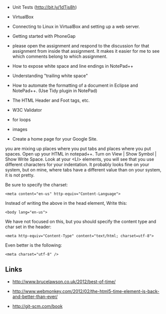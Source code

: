 -  Unit Tests (http://bit.ly/1dTjs8h)
-  VirtualBox 



-   Connecting to Linux in VirtualBox and setting up a web server.
-   Getting started with PhoneGap
-   please open the assignment and respond to the discussion for that assignment
    from inside that assignment. It makes it easier for me to see which comments
    belong to which assignment.

-   How to expose white space and line endings in NotePad++

-   Understanding "trailing white space"

-   How to automate the formatting of a document in Eclipse and NotePad++. (Use
    Tidy plugin in NotePad)

-   The HTML Header and Foot tags, etc.

-   W3C Validator

-   for loops

-   images

-   Create a home page for your Google Site.

you are mixing up places where you put tabs and places where you put spaces.
Open up your HTML in notepad++. Turn on View | Show Symbol | Show Write Space.
Look at your \<LI\> elements, you will see that you use different characters for
your indentation. It probably looks fine on your system, but on mine, where tabs
have a different value than on your system, it is not pretty.

Be sure to specify the charset:

~~~~~~~~~~~~~~~~~~~~~~~~~~~~~~~~~~~~~~~~~~~~~~~~~~~~~~~~~~~~~~~~~~~~~~~~~~~~~~~~
<meta content="en-us" http-equiv="Content-Language">
~~~~~~~~~~~~~~~~~~~~~~~~~~~~~~~~~~~~~~~~~~~~~~~~~~~~~~~~~~~~~~~~~~~~~~~~~~~~~~~~

Instead of writing the above in the head element, Write this:

~~~~~~~~~~~~~~~~~~~~~~~~~~~~~~~~~~~~~~~~~~~~~~~~~~~~~~~~~~~~~~~~~~~~~~~~~~~~~~~~
<body lang="en-us">
~~~~~~~~~~~~~~~~~~~~~~~~~~~~~~~~~~~~~~~~~~~~~~~~~~~~~~~~~~~~~~~~~~~~~~~~~~~~~~~~

We have not focused on this, but you should specify the content type and char
set in the header:

~~~~~~~~~~~~~~~~~~~~~~~~~~~~~~~~~~~~~~~~~~~~~~~~~~~~~~~~~~~~~~~~~~~~~~~~~~~~~~~~
<meta http-equiv="Content-Type" content="text/html; charset=utf-8"> 
~~~~~~~~~~~~~~~~~~~~~~~~~~~~~~~~~~~~~~~~~~~~~~~~~~~~~~~~~~~~~~~~~~~~~~~~~~~~~~~~

Even better is the following:

~~~~~~~~~~~~~~~~~~~~~~~~~~~~~~~~~~~~~~~~~~~~~~~~~~~~~~~~~~~~~~~~~~~~~~~~~~~~~~~~
<meta charset="utf-8" />
~~~~~~~~~~~~~~~~~~~~~~~~~~~~~~~~~~~~~~~~~~~~~~~~~~~~~~~~~~~~~~~~~~~~~~~~~~~~~~~~

Links
-----

-   <http://www.brucelawson.co.uk/2012/best-of-time/>

-   <http://www.webmonkey.com/2012/02/the-html5-time-element-is-back-and-better-than-ever/>

-   <http://git-scm.com/book>
